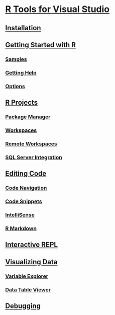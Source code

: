 # [R Tools for Visual Studio](index.md)
## [Installation](installation.md)
## [Getting Started with R](getting-started-with-r.md)
### [Samples](getting-started-samples.md)
### [Getting Help](getting-started-help.md)
### [Options](options.md)
## [R Projects](projects.md)
### [Package Manager](package-manager.md)
### [Workspaces](workspaces.md)
### [Remote Workspaces](workspaces-remote.md)
### [SQL Server Integration](sql-server.md)
## [Editing Code](code-editing.md)
### [Code Navigation](code-navigation.md)
### [Code Snippets](code-snippets.md)
### [IntelliSense](code-intellisense.md)
### [R Markdown](rmarkdown.md)
## [Interactive REPL](interactive-repl.md)
## [Visualizing Data](visualizing-data.md)
### [Variable Explorer](variable-explorer.md)
### [Data Table Viewer](data-table-viewer.md)
## [Debugging](debugging.md)
